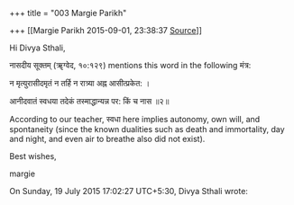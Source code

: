 +++
title = "003 Margie Parikh"

+++
[[Margie Parikh	2015-09-01, 23:38:37 [Source](https://groups.google.com/g/samskrita/c/Wiszmuz-_i0)]]



Hi Divya Sthali,

  

नासदीय सूक्तम् (ॠग्वेद, १०:१२९) mentions this word in the following मंत्र:

  

न मृत्युरासीदमृतं न तर्हि न रात्र्या अह्न आसीत्प्रकेत: ।

आनीदवातं स्वधया तदेकं तस्माद्धान्यन्न पर: किं च नास ॥२॥

  

According to our teacher, स्वधा here implies autonomy, own will, and spontaneity (since the known dualities such as death and immortality, day and night, and even air to breathe also did not exist).

  

Best wishes,

margie  

  
On Sunday, 19 July 2015 17:02:27 UTC+5:30, Divya Sthali wrote:

